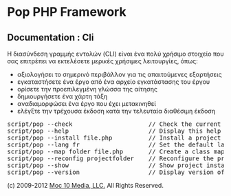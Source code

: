 Pop PHP Framework
=================

Documentation : Cli
-------------------

Η διασύνδεση γραμμής εντολών (CLI) είναι ένα πολύ χρήσιμο στοιχείο που σας επιτρέπει να εκτελέσετε μερικές χρήσιμες λειτουργίες, όπως:

* αξιολογήσει το σημερινό περιβάλλον για τις απαιτούμενες εξαρτήσεις
* εγκαταστήσετε ένα έργο από ένα αρχείο εγκατάστασης του έργου
* ορίσετε την προεπιλεγμένη γλώσσα της αίτησης
* δημιουργήσετε ένα χάρτη τάξη
* αναδιαμορφώσει ένα έργο που έχει μετακινηθεί
* ελέγξτε την τρέχουσα έκδοση κατά την τελευταία διαθέσιμη έκδοση

<pre>
script/pop --check                     // Check the current configuration for required dependencies
script/pop --help                      // Display this help
script/pop --install file.php          // Install a project based on the install file specified
script/pop --lang fr                   // Set the default language for the project
script/pop --map folder file.php       // Create a class map file from the source folder and save to the output file
script/pop --reconfig projectfolder    // Reconfigure the project based on the new location of the project
script/pop --show                      // Show project install instructions
script/pop --version                   // Display version of Pop PHP Framework and latest available
</pre>

(c) 2009-2012 [Moc 10 Media, LLC.](http://www.moc10media.com) All Rights Reserved.
